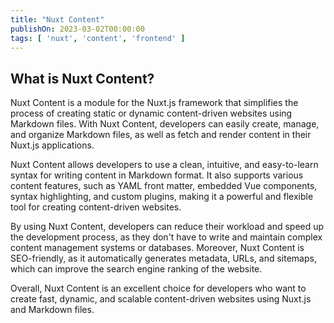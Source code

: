 ```yaml
---
title: "Nuxt Content"
publishOn: 2023-03-02T00:00:00
tags: [ 'nuxt', 'content', 'frontend' ]
---
```



## What is Nuxt Content?

Nuxt Content is a module for the Nuxt.js framework that simplifies the process of creating static or dynamic content-driven websites using Markdown files. With Nuxt Content, developers can easily create, manage, and organize Markdown files, as well as fetch and render content in their Nuxt.js applications.

Nuxt Content allows developers to use a clean, intuitive, and easy-to-learn syntax for writing content in Markdown format. It also supports various content features, such as YAML front matter, embedded Vue components, syntax highlighting, and custom plugins, making it a powerful and flexible tool for creating content-driven websites.

By using Nuxt Content, developers can reduce their workload and speed up the development process, as they don't have to write and maintain complex content management systems or databases. Moreover, Nuxt Content is SEO-friendly, as it automatically generates metadata, URLs, and sitemaps, which can improve the search engine ranking of the website.

Overall, Nuxt Content is an excellent choice for developers who want to create fast, dynamic, and scalable content-driven websites using Nuxt.js and Markdown files.
